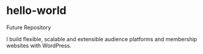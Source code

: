 # hello-world
Future Repository

I build flexible, scalable and extensible audience platforms and membership websites with WordPress.
